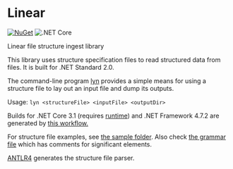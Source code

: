 # Linear
[![NuGet](https://badgen.net/nuget/v/Linear)](https://www.nuget.org/packages/Linear/) ![.NET Core](https://github.com/Lucina/Linear/workflows/.NET%20Core/badge.svg)

 Linear file structure ingest library

This library uses structure specification files to read
structured data from files. It is built for .NET Standard 2.0.

The command-line program [lyn](src/lyn) provides a simple means for using
a structure file to lay out an input file and dump its outputs.

Usage: `lyn <structureFile> <inputFile> <outputDir>`

Builds for .NET Core 3.1 (requires [runtime](https://dotnet.microsoft.com/download/dotnet-core/3.1)) and .NET Framework 4.7.2 are generated by [this workflow.](https://github.com/Lucina/Linear/actions)

For structure file examples, see [the sample folder](sample).
Also check [the grammar file](spec/Linear.g4) which has comments for significant elements.

[ANTLR4](https://github.com/antlr/antlr4) generates the structure file parser.
